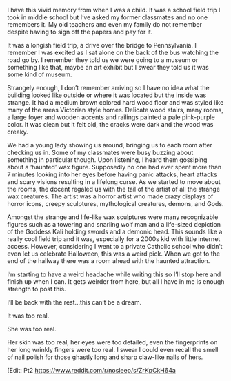 I have this vivid memory from when I was a child. It was a school field trip I took in middle school but I’ve asked my former classmates and no one remembers it. My old teachers and even my family do not remember despite having to sign off the papers and pay for it.  

It was a longish field trip, a drive over the bridge to Pennsylvania. I remember I was excited as I sat alone on the back of the bus watching the road go by. I remember they told us we were going to a museum or something like that, maybe an art exhibit but I swear they told us it was some kind of museum. 

Strangely enough, I don’t remember arriving so I have no idea what the building looked like outside or where it was located but the inside was strange. It had a medium brown colored hard wood floor and was styled like many of the areas Victorian style homes. Delicate wood stairs, many rooms, a large foyer and wooden accents and railings painted a pale pink-purple color. It was clean but it felt old, the cracks were dark and the wood was creaky. 

We had a young lady showing us around, bringing us to each room after checking us in. Some of my classmates were busy buzzing about something in particular though. Upon listening, I heard them gossiping about a ‘haunted’ wax figure. Supposedly no one had ever spent more than 7 minutes looking into her eyes before having panic attacks, heart attacks and scary visions resulting in a lifelong curse. As we started to move about the rooms, the docent regaled us with the tail of the artist of all the strange wax creatures. The artist was a horror artist who made crazy displays of horror icons, creepy sculptures, mythological creatures, demons, and Gods. 

Amongst the strange and life-like wax sculptures were many recognizable figures such as a towering and snarling wolf man and a life-sized depiction of the Goddess Kali holding swords and a demonic head. This sounds like a really cool field trip and it was, especially for a 2000s kid with little internet access. However, considering I went to a private Catholic school who didn’t even let us celebrate Halloween, this was a weird pick. When we got to the end of the hallway there was a room ahead with the haunted attraction. 

I’m starting to have a weird headache while writing this so I’ll stop here and finish up when I can. It gets weirder from here, but all I have in me is enough strength to post this. 

I’ll be back with the rest…this can’t be a dream. 

It was too real. 

She was too real. 

Her skin was too real, her eyes were too detailed, even the fingerprints on her long wrinkly fingers were too real. I swear I could even recall the smell of nail polish for those ghastly long and sharp claw-like nails of hers. 

[Edit: Pt2 https://www.reddit.com/r/nosleep/s/ZrKpCkH64a